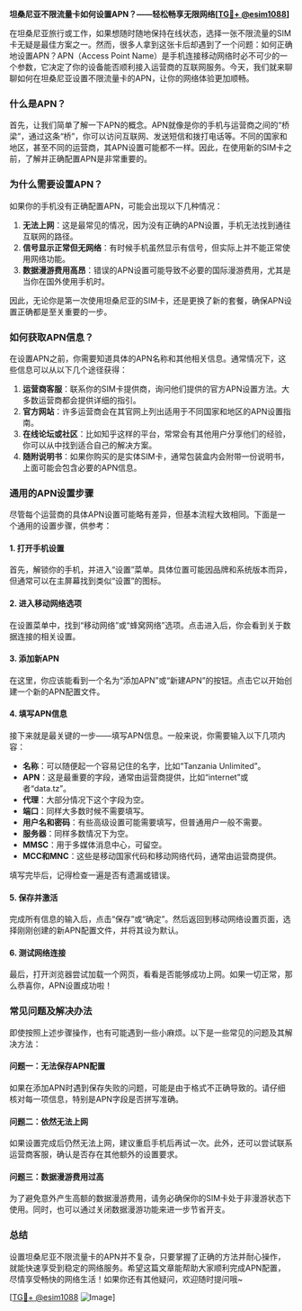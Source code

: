 **坦桑尼亚不限流量卡如何设置APN？——轻松畅享无限网络[[TG💪+ @esim1088](https://t.me/s/esim1088)]**

在坦桑尼亚旅行或工作，如果想随时随地保持在线状态，选择一张不限流量的SIM卡无疑是最佳方案之一。然而，很多人拿到这张卡后却遇到了一个问题：如何正确地设置APN？APN（Access Point Name）是手机连接移动网络时必不可少的一个参数，它决定了你的设备能否顺利接入运营商的互联网服务。今天，我们就来聊聊如何在坦桑尼亚设置不限流量卡的APN，让你的网络体验更加顺畅。

### **什么是APN？**
首先，让我们简单了解一下APN的概念。APN就像是你的手机与运营商之间的“桥梁”，通过这条“桥”，你可以访问互联网、发送短信和拨打电话等。不同的国家和地区，甚至不同的运营商，其APN设置可能都不一样。因此，在使用新的SIM卡之前，了解并正确配置APN是非常重要的。

### **为什么需要设置APN？**
如果你的手机没有正确配置APN，可能会出现以下几种情况：
1. **无法上网**：这是最常见的情况，因为没有正确的APN设置，手机无法找到通往互联网的路径。
2. **信号显示正常但无网络**：有时候手机虽然显示有信号，但实际上并不能正常使用网络功能。
3. **数据漫游费用高昂**：错误的APN设置可能导致不必要的国际漫游费用，尤其是当你在国外使用手机时。

因此，无论你是第一次使用坦桑尼亚的SIM卡，还是更换了新的套餐，确保APN设置正确都是至关重要的一步。

### **如何获取APN信息？**
在设置APN之前，你需要知道具体的APN名称和其他相关信息。通常情况下，这些信息可以从以下几个途径获得：
1. **运营商客服**：联系你的SIM卡提供商，询问他们提供的官方APN设置方法。大多数运营商都会提供详细的指引。
2. **官方网站**：许多运营商会在其官网上列出适用于不同国家和地区的APN设置指南。
3. **在线论坛或社区**：比如知乎这样的平台，常常会有其他用户分享他们的经验，你可以从中找到适合自己的解决方案。
4. **随附说明书**：如果你购买的是实体SIM卡，通常包装盒内会附带一份说明书，上面可能会包含必要的APN信息。

### **通用的APN设置步骤**
尽管每个运营商的具体APN设置可能略有差异，但基本流程大致相同。下面是一个通用的设置步骤，供参考：

#### **1. 打开手机设置**
首先，解锁你的手机，并进入“设置”菜单。具体位置可能因品牌和系统版本而异，但通常可以在主屏幕找到类似“设置”的图标。

#### **2. 进入移动网络选项**
在设置菜单中，找到“移动网络”或“蜂窝网络”选项。点击进入后，你会看到关于数据连接的相关设置。

#### **3. 添加新APN**
在这里，你应该能看到一个名为“添加APN”或“新建APN”的按钮。点击它以开始创建一个新的APN配置文件。

#### **4. 填写APN信息**
接下来就是最关键的一步——填写APN信息。一般来说，你需要输入以下几项内容：
- **名称**：可以随便起一个容易记住的名字，比如“Tanzania Unlimited”。
- **APN**：这是最重要的字段，通常由运营商提供，比如“internet”或者“data.tz”。
- **代理**：大部分情况下这个字段为空。
- **端口**：同样大多数时候不需要填写。
- **用户名和密码**：有些高级设置可能需要填写，但普通用户一般不需要。
- **服务器**：同样多数情况下为空。
- **MMSC**：用于多媒体消息中心，可留空。
- **MCC和MNC**：这些是移动国家代码和移动网络代码，通常由运营商提供。

填写完毕后，记得检查一遍是否有遗漏或错误。

#### **5. 保存并激活**
完成所有信息的输入后，点击“保存”或“确定”。然后返回到移动网络设置页面，选择刚刚创建的新APN配置文件，并将其设为默认。

#### **6. 测试网络连接**
最后，打开浏览器尝试加载一个网页，看看是否能够成功上网。如果一切正常，那么恭喜你，APN设置成功啦！

### **常见问题及解决办法**
即使按照上述步骤操作，也有可能遇到一些小麻烦。以下是一些常见的问题及其解决方法：

#### **问题一：无法保存APN配置**
如果在添加APN时遇到保存失败的问题，可能是由于格式不正确导致的。请仔细核对每一项信息，特别是APN字段是否拼写准确。

#### **问题二：依然无法上网**
如果设置完成后仍然无法上网，建议重启手机后再试一次。此外，还可以尝试联系运营商客服，确认是否存在其他额外的设置要求。

#### **问题三：数据漫游费用过高**
为了避免意外产生高额的数据漫游费用，请务必确保你的SIM卡处于非漫游状态下使用。同时，也可以通过关闭数据漫游功能来进一步节省开支。

### **总结**
设置坦桑尼亚不限流量卡的APN并不复杂，只要掌握了正确的方法并耐心操作，就能快速享受到稳定的网络服务。希望这篇文章能帮助大家顺利完成APN配置，尽情享受畅快的网络生活！如果你还有其他疑问，欢迎随时提问哦~

[[TG💪+ @esim1088](https://t.me/s/esim1088) ![Image](https://i.postimg.cc/4NQfJmqS/Snipaste-2025-05-13-00-14-12.png)]